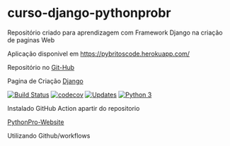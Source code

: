 # curso-django-pythonprobr

Repositório criado para aprendizagem com Framework Django na criação de paginas Web

Aplicação disponivel em https://pybritoscode.herokuapp.com/

Repositório no [Git-Hub](https://github.com/JosemarBrito/curso-django-pythonprobr)

Pagina de Criação [Django](https://pybritoscode.herokuapp.com/)


[![Build Status](https://travis-ci.org/JosemarBrito/curso-django-pythonprobr.svg?branch=main)](https://travis-ci.org/JosemarBrito/curso-django-pythonprobr)
[![codecov](https://codecov.io/gh/JosemarBrito/curso-django-pythonprobr/branch/main/graph/badge.svg?token=B1P6KGBUKQ)](undefined)
[![Updates](https://pyup.io/repos/github/JosemarBrito/curso-django-pythonprobr/shield.svg)](https://pyup.io/repos/github/JosemarBrito/curso-django-pythonprobr/)
[![Python 3](https://pyup.io/repos/github/JosemarBrito/curso-django-pythonprobr/python-3-shield.svg)](https://pyup.io/repos/github/JosemarBrito/curso-django-pythonprobr/)


Instalado GitHub Action apartir do repositorio

[PythonPro-Website](https://github.com/pythonprobr/pythonpro-website/blob/master/.github/workflows/django_project.yml)

Utilizando Github/workflows